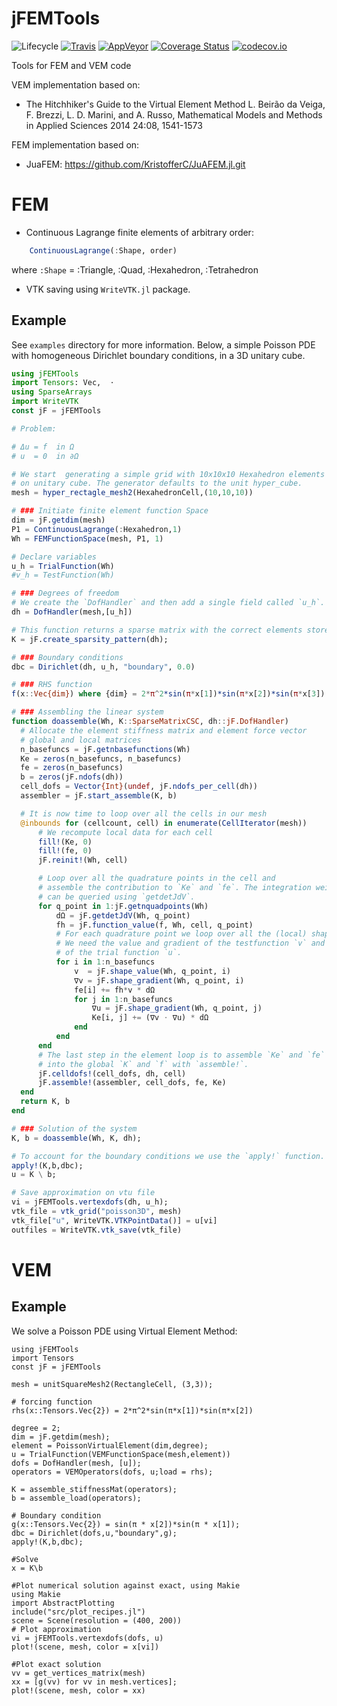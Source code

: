 # jFEMTools

![Lifecycle](https://img.shields.io/badge/lifecycle-experimental-orange.svg)
[![Travis](https://travis-ci.org/Paulms/jFEMTools.jl.svg?branch=master)](https://travis-ci.org/Paulms/jFEMTools.jl)
[![AppVeyor](https://ci.appveyor.com/api/projects/status/99gxgpykq2nd7gp8?svg=true)](https://ci.appveyor.com/project/Paulms/jfemtools-jl)
[![Coverage Status](https://coveralls.io/repos/github/Paulms/jFEMTools.jl/badge.svg?branch=master)](https://coveralls.io/github/Paulms/jFEMTools.jl?branch=master)
[![codecov.io](http://codecov.io/github/Paulms/jFEMTools.jl/coverage.svg?branch=master)](http://codecov.io/github/Paulms/jFEMTools.jl?branch=master)

Tools for FEM and VEM code

VEM implementation based on:

- The Hitchhiker's Guide to the Virtual Element Method
L. Beirão da Veiga, F. Brezzi, L. D. Marini, and A. Russo, Mathematical Models and Methods in Applied Sciences 2014 24:08, 1541-1573

FEM implementation based on:

- JuaFEM: https://github.com/KristofferC/JuAFEM.jl.git

# FEM
- Continuous Lagrange finite elements of arbitrary order:

```julia
    ContinuousLagrange(:Shape, order)
```

where `:Shape` = :Triangle, :Quad, :Hexahedron, :Tetrahedron

- VTK saving using `WriteVTK.jl` package.

## Example

See `examples` directory for more information. Below, a simple Poisson PDE with homogeneous Dirichlet boundary conditions, in a 3D unitary cube.

```julia
using jFEMTools
import Tensors: Vec,  ⋅
using SparseArrays
import WriteVTK
const jF = jFEMTools

# Problem: 

# Δu = f  in Ω
# u  = 0  in ∂Ω

# We start  generating a simple grid with 10x10x10 Hexahedron elements
# on unitary cube. The generator defaults to the unit hyper_cube.
mesh = hyper_rectagle_mesh2(HexahedronCell,(10,10,10))

# ### Initiate finite element function Space
dim = jF.getdim(mesh)
P1 = ContinuousLagrange(:Hexahedron,1)
Wh = FEMFunctionSpace(mesh, P1, 1)

# Declare variables
u_h = TrialFunction(Wh)
#v_h = TestFunction(Wh)

# ### Degrees of freedom
# We create the `DofHandler` and then add a single field called `u_h`.
dh = DofHandler(mesh,[u_h])

# This function returns a sparse matrix with the correct elements stored.
K = jF.create_sparsity_pattern(dh);

# ### Boundary conditions
dbc = Dirichlet(dh, u_h, "boundary", 0.0)

# ### RHS function
f(x::Vec{dim}) where {dim} = 2*π^2*sin(π*x[1])*sin(π*x[2])*sin(π*x[3])

# ### Assembling the linear system
function doassemble(Wh, K::SparseMatrixCSC, dh::jF.DofHandler)
  # Allocate the element stiffness matrix and element force vector
  # global and local matrices
  n_basefuncs = jF.getnbasefunctions(Wh)
  Ke = zeros(n_basefuncs, n_basefuncs)
  fe = zeros(n_basefuncs)
  b = zeros(jF.ndofs(dh))
  cell_dofs = Vector{Int}(undef, jF.ndofs_per_cell(dh))
  assembler = jF.start_assemble(K, b)

  # It is now time to loop over all the cells in our mesh
  @inbounds for (cellcount, cell) in enumerate(CellIterator(mesh))
      # We recompute local data for each cell
      fill!(Ke, 0)
      fill!(fe, 0)
      jF.reinit!(Wh, cell)

      # Loop over all the quadrature points in the cell and
      # assemble the contribution to `Ke` and `fe`. The integration weight
      # can be queried using `getdetJdV`.
      for q_point in 1:jF.getnquadpoints(Wh)
          dΩ = jF.getdetJdV(Wh, q_point)
          fh = jF.function_value(f, Wh, cell, q_point)
          # For each quadrature point we loop over all the (local) shape functions.
          # We need the value and gradient of the testfunction `v` and also the gradient
          # of the trial function `u`.
          for i in 1:n_basefuncs
              v  = jF.shape_value(Wh, q_point, i)
              ∇v = jF.shape_gradient(Wh, q_point, i)
              fe[i] += fh*v * dΩ
              for j in 1:n_basefuncs
                  ∇u = jF.shape_gradient(Wh, q_point, j)
                  Ke[i, j] += (∇v ⋅ ∇u) * dΩ
              end
          end
      end
      # The last step in the element loop is to assemble `Ke` and `fe`
      # into the global `K` and `f` with `assemble!`.
      jF.celldofs!(cell_dofs, dh, cell)
      jF.assemble!(assembler, cell_dofs, fe, Ke)
  end
  return K, b
end

# ### Solution of the system
K, b = doassemble(Wh, K, dh);

# To account for the boundary conditions we use the `apply!` function.
apply!(K,b,dbc);
u = K \ b;

# Save approximation on vtu file
vi = jFEMTools.vertexdofs(dh, u_h);
vtk_file = vtk_grid("poisson3D", mesh)
vtk_file["u", WriteVTK.VTKPointData()] = u[vi]
outfiles = WriteVTK.vtk_save(vtk_file)
```

# VEM
## Example

We solve a Poisson PDE using Virtual Element Method:

```
using jFEMTools
import Tensors
const jF = jFEMTools

mesh = unitSquareMesh2(RectangleCell, (3,3));

# forcing function
rhs(x::Tensors.Vec{2}) = 2*π^2*sin(π*x[1])*sin(π*x[2])

degree = 2;
dim = jF.getdim(mesh);
element = PoissonVirtualElement(dim,degree);
u = TrialFunction(VEMFunctionSpace(mesh,element))
dofs = DofHandler(mesh, [u]);
operators = VEMOperators(dofs, u;load = rhs);

K = assemble_stiffnessMat(operators);
b = assemble_load(operators);

# Boundary condition
g(x::Tensors.Vec{2}) = sin(π * x[2])*sin(π * x[1]);
dbc = Dirichlet(dofs,u,"boundary",g);
apply!(K,b,dbc);

#Solve
x = K\b

#Plot numerical solution against exact, using Makie
using Makie
import AbstractPlotting
include("src/plot_recipes.jl")
scene = Scene(resolution = (400, 200))
# Plot approximation
vi = jFEMTools.vertexdofs(dofs, u)
plot!(scene, mesh, color = x[vi])

#Plot exact solution
vv = get_vertices_matrix(mesh)
xx = [g(vv) for vv in mesh.vertices];
plot!(scene, mesh, color = xx)
```


